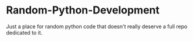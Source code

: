 # Random-Python-Development
Just a place for random python code that doesn't really deserve a full repo dedicated to it.
